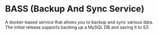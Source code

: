 BASS (Backup And Sync Service)
==============================

A docker-based service that allows you to backup and sync various data. The
initial release supports backing up a MySQL DB and saving it to S3.
